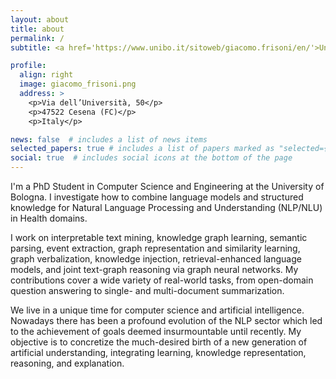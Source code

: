 ```yaml
---
layout: about
title: about
permalink: /
subtitle: <a href='https://www.unibo.it/sitoweb/giacomo.frisoni/en/'>University of Bologna</a>.

profile:
  align: right
  image: giacomo_frisoni.png
  address: >
    <p>Via dell’Università, 50</p>
    <p>47522 Cesena (FC)</p>
    <p>Italy</p>

news: false  # includes a list of news items
selected_papers: true # includes a list of papers marked as "selected={true}"
social: true  # includes social icons at the bottom of the page
---
```


I'm a PhD Student in Computer Science and Engineering at the University of Bologna. I investigate how to combine language models and structured knowledge for Natural Language Processing and Understanding (NLP/NLU) in Health domains.

I work on interpretable text mining, knowledge graph learning, semantic parsing, event extraction, graph representation and similarity learning, graph verbalization, knowledge injection, retrieval-enhanced language models, and joint text-graph reasoning via graph neural networks.
My contributions cover a wide variety of real-world tasks, from open-domain question answering to single- and multi-document summarization.

We live in a unique time for computer science and artificial intelligence. Nowadays there has been a profound evolution of the NLP sector which led to the achievement of goals deemed insurmountable until recently.
My objective is to concretize the much-desired birth of a new generation of artificial understanding, integrating learning, knowledge representation, reasoning, and explanation.
